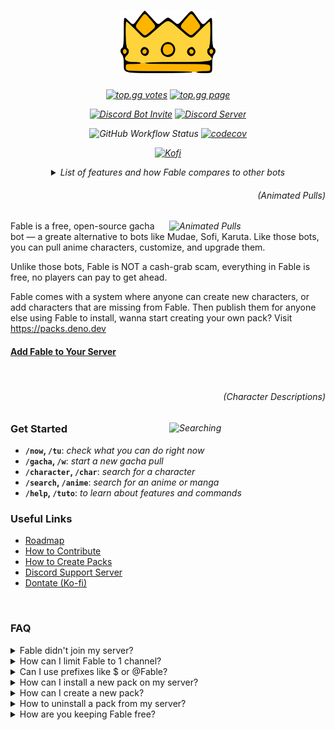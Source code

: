 <h1 align="center">
  <img height="100" src="./assets/splash.png" alt="Fable Logo">
</h1>

<i align="center">

[![top.gg votes](https://top.gg/api/widget/upvotes/1041970851559522304.svg?noavatar=true)][topgg]
[![top.gg page](https://top.gg/api/widget/servers/1041970851559522304.svg?noavatar=true)][topgg2]

[![Discord Bot Invite](https://img.shields.io/badge/Add%20Fable%20to%20Your%20Server-blue?logo=discord&logoColor=white)][invite]
[![Discord Server](https://img.shields.io/discord/992416714497212518?label=discord%20community%20server&color=blue)][discord]

![GitHub Workflow Status](https://img.shields.io/github/actions/workflow/status/ker0olos/fable/deno.yml?branch=main&label=tests&logo=github)
[![codecov](https://img.shields.io/codecov/c/gh/ker0olos/fable/main?token=3C7ZTHzGqC&label=codecov&logo=codecov)](https://app.codecov.io/github/ker0olos/fable)

[![Kofi](https://img.shields.io/badge/Support%20us%20on%20Ko--fi-orange?logo=ko-fi&logoColor=white)][kofi]

</i>

<i align="center">
<details><summary>List of features and how Fable compares to other bots</summary>

<p>
  <img align="left" src="https://i.imgur.com/IO91qt1.png" alt="100% FREE">
  <h4>100% FREE</h4>
  No more users paying to get ahead of you.

Fable has no in-app purchases, no premiums, and no bullshit.

</p>

<br clear="left"/>
<br clear="left"/>

<p>
  <img align="left" src="https://i.imgur.com/kUVI9s1.gif" alt="Animated Pulls">
  <h4>Animated Pulls</h4>
  Build anticipation and excitement with animated gacha pulls.
</p>

<br clear="left"/>
<br clear="left"/>

<p>
  <img align="left" src="https://i.imgur.com/B897tj4.png" alt="Merging">
  <h4>Merge</h4>
  Merge those 200 characters you have sitting in your inventory doing nothing
  to get 2 characters that you might actually like.
</p>

<br clear="left"/>
<br clear="left"/>

<p>
  <img align="left" src="https://i.imgur.com/y0PQpOj.png" alt="Stealing">
  <h4>Stealing</h4>
  When all negotiations fail, taking what you want by force is fine, right? Steal characters from that one annoying server member that refuses to trade.
</p>

<br clear="left"/>
<br clear="left"/>

<p>
  <img align="left" src="https://i.imgur.com/Kbh4IxM.png" alt="Community Packs">
  <h4>Community Packs</h4>
  As easy as installing an app on your phone, add community-made character packs to your server, <a href="https://packs.deno.dev/">or create your own.</a>
</p>

<br clear="left"/>
<br clear="left"/>

<img src="https://i.imgur.com/y5eV15M.png" alt="Fable compared to other bots">

</details>
</i>

<i>
  <h6 align="right">(Animated Pulls)</h6>
  <img align="right" width="250" src="https://user-images.githubusercontent.com/52022280/227321932-2ad8d36c-e56c-46e9-91da-161b79eeb029.gif" alt="Animated Pulls">
</i>

Fable is a free, open-source gacha bot — a greate alternative to bots like
Mudae, Sofi, Karuta. Like those bots, you can pull anime characters, customize,
and upgrade them.

Unlike those bots, Fable is NOT a cash-grab scam, everything in Fable is free,
no players can pay to get ahead.

Fable comes with a system where anyone can create new characters, or add
characters that are missing from Fable. Then publish them for anyone else using
Fable to install, wanna start creating your own pack? Visit
<https://packs.deno.dev>

#### [Add Fable to Your Server][invite]

<br clear="right"/>

<i>
  <h6 align="right">(Character Descriptions)</h6>
  <img align="right" width="250" src="https://user-images.githubusercontent.com/52022280/227323628-17674f52-bb3a-460f-965a-d316cbed7932.png" alt="Searching">
</i>

### Get Started

- **`/now`, `/tu`**: _check what you can do right now_
- **`/gacha`, `/w`**: _start a new gacha pull_
- **`/character`, `/char`**: _search for a character_
- **`/search`, `/anime`**: _search for an anime or manga_
- **`/help`, `/tuto`**: _to learn about features and commands_

### Useful Links

- [Roadmap](https://github.com/ker0olos/fable/issues/1)
- [How to Contribute](https://github.com/ker0olos/fable/wiki)
- [How to Create Packs](https://packs.deno.dev)
- [Discord Support Server][discord]
- [Dontate (Ko-fi)](https://ko-fi.com/ker0olos)

<br/>

### FAQ

<details><summary>Fable didn't join my server?</summary>
<p>

Please note that Fable won't show up in your members' list, After adding Fable
go back to your server and call `/help` to confirm Fable is working.

This is because Fable is an "app" not a "bot user".

</p>
</details>

<details><summary>How can I limit Fable to 1 channel?</summary>
<p>

Go to **Server Settings** then **Integrations** then **Fable**\
From there you can control the permissions globally or even per command.

</p>
</details>

<details><summary>Can I use prefixes like $ or @Fable?</summary>
<p>

**No**. Fable was built from the ground up to only support slash commands,
prefixes are an entirely different thing that requires the bot to manually
monitor all incoming messages in a server. We won't add prefixes to Fable, but
you can go tell discord to add custom prefixes to "slash" commands instead of
"/" for all bots.

</p>
</details>

<details><summary>How can I install a new pack on my server?</summary>
<p>

Check `/community popular` to browse the most popular packs or create your own
pack at <https://packs.deno.dev>

> `Manage Server` permission is required to install packs on "your" server

</p>
</details>

<details><summary>How can I create a new pack?</summary>
<p>

It's very easy to create and manage your community packs, No coding required. Go
to <https://packs.deno.dev>

</p>
</details>

<details><summary>How to uninstall a pack from my server?</summary>
<p>

Use `/packs community` or `/packs uninstall id: pack-id`.

</p>
</details>

<details><summary>How are you keeping Fable free?</summary>
<p>

We use serverless since it's cheaper and easier. Right now the bills are very
small, but if it starts getting out of hand, we plan to rate limit servers on
how much they can call Fable each month.

We been very transparent from day one, if something happens we'll let known
instantly.

But we welcome any donations people are willing to throw us, since those the the
final decider on how much control we have over our various bills, and how much
time, and how many people are working on Fable at any giving moment.

</p>
</details>

[discord]: https://discord.gg/ceKyEfhyPQ
[topgg]: https://top.gg/bot/1041970851559522304/vote
[topgg2]: https://top.gg/bot/1041970851559522304
[invite]: https://fable.deno.dev/invite
[kofi]: https://ko-fi.com/ker0olos
